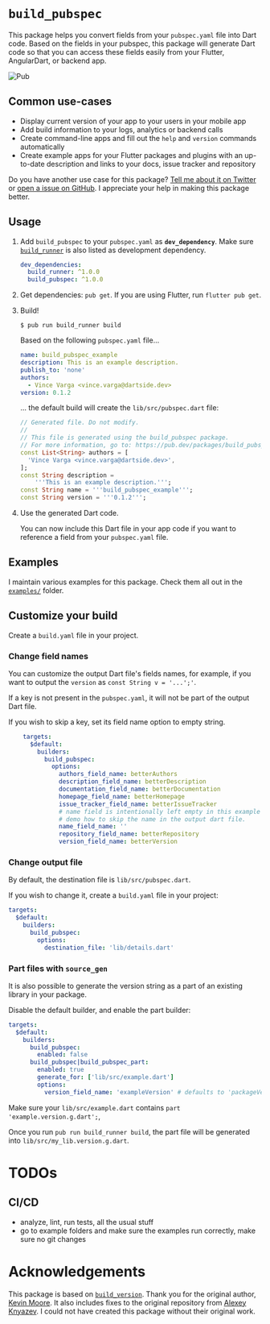 # `build_pubspec`

This package helps you convert fields from your `pubspec.yaml` file into Dart code. Based on the fields in your pubspec, this package will generate Dart code so that you can access these fields easily from your Flutter, AngularDart, or backend app.

![Pub](https://img.shields.io/pub/v/build_pubspec.svg)

## Common use-cases

* Display current version of your app to your users in your mobile app
* Add build information to your logs, analytics or backend calls
* Create command-line apps and fill out the `help` and `version` commands automatically
* Create example apps for your Flutter packages and plugins with an up-to-date description and links to your docs, issue tracker and repository

Do you have another use case for this package? [Tell me about it on Twitter](https://twitter.com/serial_dev) or [open a issue on GitHub](https://github.com/dartsidedev/build_pubspec). I appreciate your help in making this package better.

## Usage

1. Add `build_pubspec` to your `pubspec.yaml` as **`dev_dependency`**. Make sure [`build_runner`](https://pub.dev/packages/build_runner) is also listed as development dependency.

    ```yaml
    dev_dependencies:
      build_runner: ^1.0.0
      build_pubspec: ^1.0.0
    ```

2. Get dependencies: `pub get`. If you are using Flutter, run `flutter pub get`.

3. Build!

    ```console
    $ pub run build_runner build
    ```
 
    Based on the following `pubspec.yaml` file...

    ```yaml
    name: build_pubspec_example
    description: This is an example description.
    publish_to: 'none'
    authors:
      - Vince Varga <vince.varga@dartside.dev>
    version: 0.1.2
    ```
   
   ... the default build will create the `lib/src/pubspec.dart` file:

    ```dart
    // Generated file. Do not modify.
    //
    // This file is generated using the build_pubspec package.
    // For more information, go to: https://pub.dev/packages/build_pubspec
    const List<String> authors = [
      'Vince Varga <vince.varga@dartside.dev>',
    ];
    const String description =
        '''This is an example description.''';
    const String name = '''build_pubspec_example''';
    const String version = '''0.1.2''';
    ```

4. Use the generated Dart code.
   
   You can now include this Dart file in your app code if you want to reference a field from your `pubspec.yaml` file.

## Examples

I maintain various examples for this package. Check them all out in the [`examples/`](https://github.com/dartsidedev/build_pubspec/tree/master/example) folder.

## Customize your build

Create a `build.yaml` file in your project.

### Change field names

You can customize the output Dart file's fields names, for example, if you want to output the `version` as `const String v = '...';'`.

If a key is not present in the `pubspec.yaml`, it will not be part of the output Dart file.

If you wish to skip a key, set its field name option to empty string.

```yaml
    targets:
      $default:
        builders:
          build_pubspec:
            options:
              authors_field_name: betterAuthors
              description_field_name: betterDescription
              documentation_field_name: betterDocumentation
              homepage_field_name: betterHomepage
              issue_tracker_field_name: betterIssueTracker
              # name field is intentionally left empty in this example to
              # demo how to skip the name in the output dart file.
              name_field_name: ''
              repository_field_name: betterRepository
              version_field_name: betterVersion
```

### Change output file

By default, the destination file is `lib/src/pubspec.dart`.

If you wish to change it, create a `build.yaml` file in your project: 

```yaml
targets:
  $default:
    builders:
      build_pubspec:
        options:
          destination_file: 'lib/details.dart'
```

### Part files with `source_gen`
    
It is also possible to generate the version string as a part of an existing library 
in your package.

Disable the default builder, and enable the part builder:
   
```yaml
targets:
  $default:
    builders:
      build_pubspec:
        enabled: false
      build_pubspec|build_pubspec_part:
        enabled: true
        generate_for: ['lib/src/example.dart']
        options:
          version_field_name: 'exampleVersion' # defaults to 'packageVersion'
```

Make sure your `lib/src/example.dart` contains `part 'example.version.g.dart';`,

Once you run `pub run build_runner build`, the part file will be generated into `lib/src/my_lib.version.g.dart`.

# TODOs

## CI/CD

* analyze, lint, run tests, all the usual stuff
* go to example folders and make sure the examples run correctly, make sure no git changes

# Acknowledgements

This package is based on [`build_version`](https://pub.dev/packages/build_version). Thank you for the original author, [Kevin Moore](https://pub.dev/publishers/j832.com/packages). It also includes fixes to the original repository from [Alexey Knyazev](https://github.com/lexaknyazev/build_version/tree/custom-name-source-gen). I could not have created this package without their original work.
